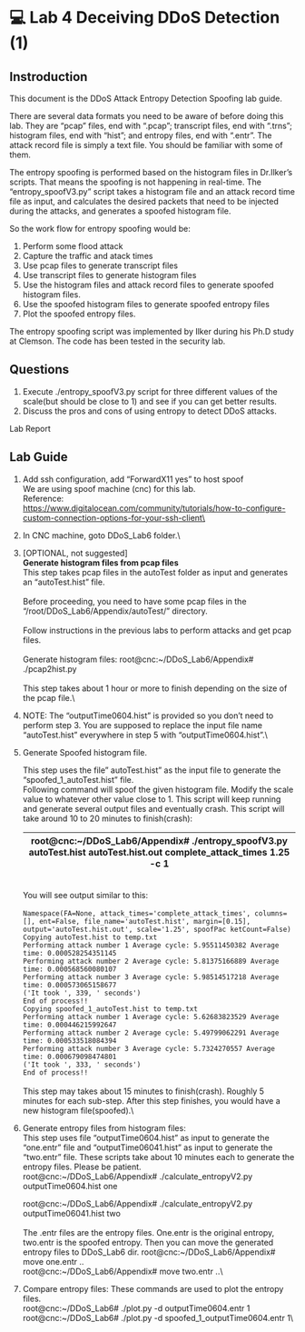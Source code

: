 # 💻 Lab 4 Deceiving DDoS Detection (1)

## Instroduction

This document is the DDoS Attack Entropy Detection Spoofing lab guide.

There are several data formats you need to be aware of before doing this lab. They are “pcap” files, end with “.pcap”; transcript files, end with “.trns”; histogram files, end with “hist”; and entropy files, end with “.entr”. The attack record file is simply a text file. You should be familiar with some of them.

The entropy spoofing is performed based on the histogram files in Dr.Ilker’s scripts. That means the spoofing is not happening in real-time. The “entropy\_spoofV3.py” script takes a histogram file and an attack record time file as input, and calculates the desired packets that need to be injected during the attacks, and generates a spoofed histogram file.

So the work flow for entropy spoofing would be:

1. Perform some flood attack
2. Capture the traffic and atack times
3. Use pcap files to generate transcript files
4. Use transcript files to generate histogram files
5. Use the histogram files and attack record files to generate spoofed histogram files.
6. Use the spoofed histogram files to generate spoofed entropy files
7. Plot the spoofed entropy files.

The entropy spoofing script was implemented by Ilker during his Ph.D study at Clemson. The code has been tested in the security lab.

## Questions

1. Execute ./entropy\_spoofV3.py script for three different values of the scale(but should be close to 1) and see if you can get better results.
2. Discuss the pros and cons of using entropy to detect DDoS attacks.



Lab Report



## Lab Guide

1. Add ssh configuration, add “ForwardX11 yes” to host spoof\
   We are using spoof machine (cnc) for this lab.\
   Reference: \
   https://www.digitalocean.com/community/tutorials/how-to-configure-custom-connection-options-for-your-ssh-client\

2. In CNC machine, goto DDoS\_Lab6 folder.\

3. \[OPTIONAL, not suggested]\
   **Generate histogram files from pcap files** \
   This step takes pcap files in the autoTest folder as input and generates an “autoTest.hist” file.\
   \
   Before proceeding, you need to have some pcap files in the \
   “/root/DDoS\_Lab6/Appendix/autoTest/” directory.\
   \
   Follow instructions in the previous labs to perform attacks and get pcap files.\
   \
   Generate histogram files: root@cnc:\~/DDoS\_Lab6/Appendix# ./pcap2hist.py\
   \
   This step takes about 1 hour or more to finish depending on the size of the pcap file.\

4. NOTE: The “outputTime0604.hist” is provided so you don’t need to perform step 3. You are supposed to replace the input file name “autoTest.hist” everywhere in step 5 with “outputTime0604.hist”.\

5.  Generate Spoofed histogram file.

    This step uses the file” autoTest.hist” as the input file to generate the “spoofed\_1\_autoTest.hist” file. \
    Following command will spoof the given histogram file. Modify the scale value to whatever other value close to 1. This script will keep running and generate several output files and eventually crash. This script will take around 10 to 20 minutes to finish(crash):

    | root@cnc:\~/DDoS\_Lab6/Appendix# ./entropy\_spoofV3.py autoTest.hist autoTest.hist.out complete\_attack\_times 1.25 -c 1 |
    | ------------------------------------------------------------------------------------------------------------------------ |

    \
    You will see output similar to this: \
    \
    `Namespace(FA=None, attack_times='complete_attack_times', columns=[], ent=False, file_name='autoTest.hist', margin=[0.15], output='autoTest.hist.out', scale='1.25', spoofPac ketCount=False)` \
    `Copying autoTest.hist to temp.txt` \
    `Performing attack number 1 Average cycle: 5.95511450382 Average time: 0.000528254351145` \
    `Performing attack number 2 Average cycle: 5.81375166889 Average time: 0.000568560080107` \
    `Performing attack number 3 Average cycle: 5.98514517218 Average time: 0.000573065158677` \
    `('It took ', 339, ' seconds')` \
    `End of process!!` \
    `Copying spoofed_1_autoTest.hist to temp.txt` \
    `Performing attack number 1 Average cycle: 5.62683823529 Average time: 0.000446215992647` \
    `Performing attack number 2 Average cycle: 5.49799062291 Average time: 0.000533518084394` \
    `Performing attack number 3 Average cycle: 5.7324270557 Average time: 0.000679098474801` \
    `('It took ', 333, ' seconds')` \
    `End of process!!`\
    \
    This step may takes about 15 minutes to finish(crash). Roughly 5 minutes for each sub-step. After this step finishes, you would have a new histogram file(spoofed).\

6.  Generate entropy files from histogram files:\
    This step uses file “outputTime0604.hist” as input to generate the “one.entr” file and “outputTime06041.hist” as input to generate the “two.entr” file. These scripts take about 10 minutes each to generate the entropy files. Please be patient. \
    root@cnc:\~/DDoS\_Lab6/Appendix# ./calculate\_entropyV2.py outputTime0604.hist one

    root@cnc:\~/DDoS\_Lab6/Appendix# ./calculate\_entropyV2.py outputTime06041.hist two\
    \
    The .entr files are the entropy files. One.entr is the original entropy, two.entr is the spoofed entropy. Then you can move the generated entropy files to DDoS\_Lab6 dir. root@cnc:\~/DDoS\_Lab6/Appendix# move one.entr .. \
    root@cnc:\~/DDoS\_Lab6/Appendix# move two.entr ..\

7. Compare entropy files: These commands are used to plot the entropy files. \
   root@cnc:\~/DDoS\_Lab6# ./plot.py -d outputTime0604.entr 1\
   root@cnc:\~/DDoS\_Lab6# ./plot.py -d spoofed\_1\_outputTime0604.entr 1\


